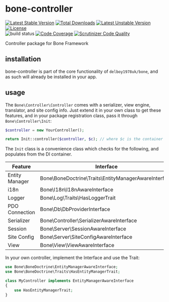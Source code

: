# bone-controller
[![Latest Stable Version](https://poser.pugx.org/delboy1978uk/bone-controller/v/stable)](https://packagist.org/packages/delboy1978uk/bone-controller) [![Total Downloads](https://poser.pugx.org/delboy1978uk/bone/downloads)](https://packagist.org/packages/delboy1978uk/bone) [![Latest Unstable Version](https://poser.pugx.org/delboy1978uk/bone-controller/v/unstable)](https://packagist.org/packages/delboy1978uk/bone-controller) [![License](https://poser.pugx.org/delboy1978uk/bone-controller/license)](https://packagist.org/packages/delboy1978uk/bone-controller)<br />
![build status](https://github.com/delboy1978uk/bone-controller/actions/workflows/master.yml/badge.svg) [![Code Coverage](https://scrutinizer-ci.com/g/delboy1978uk/bone-controller/badges/coverage.png?b=master)](https://scrutinizer-ci.com/g/delboy1978uk/bone-controller/?branch=master) [![Scrutinizer Code Quality](https://scrutinizer-ci.com/g/delboy1978uk/bone-controller/badges/quality-score.png?b=master)](https://scrutinizer-ci.com/g/delboy1978uk/bone-controller/?branch=master)<br />

Controller package for Bone Framework
## installation
bone-controller is part of the core functionality of `delboy1978uk/bone`, and as such will already be installed in your
app.
## usage
The `Bone\Controller\Controller` comes with a serializer, view engine, translator, and site config info. Just extend it in your own
class to get these features, and in your package registration class, pass it through `Bone\Controller\Init`:
```php
$controller = new YourController();

return Init::controller($controller, $c); // where $c is the container
```
The `Init` class is a convenience class which checks for the following, and populates from the DI container.

| Feature        | Interface                                            | Trait                                          |
|----------------|------------------------------------------------------|------------------------------------------------|
| Entity Manager | Bone\BoneDoctrine\Traits\EntityManagerAwareInterface | Bone\BoneDoctrine\Traits\HasEntityManagerTrait |
| i18n           | Bone\I18n\I18nAwareInterface                         | Bone\I18n\Traits\HasTranslatorTrait            |
| Logger         | Bone\Log\Traits\HasLoggerTrait                       | Bone\Log\Traits\HasLoggerTrait                 |
| PDO Connection | Bone\Db\DbProviderInterface                          | Bone\Db\HasDbTrait                             |
| Serializer     | Bone\Controller\SerializerAwareInterface             | Bone\Controller\Traits\HasSerializer           |
| Session        | Bone\Server\SessionAwareInterface                    | Bone\Server\Traits\HasSessionTrait             |
| Site Config    | Bone\Server\SiteConfigAwareInterface                 | Bone\Server\Traits\HasSiteConfigTrait          |
| View           | Bone\View\ViewAwareInterface                         | Bone\View\Traits\HasViewTrait                  |

In your own controller, implement the Interface and use the Trait:
```php
use Bone\BoneDoctrine\EntityManagerAwareInterface;
use Bone\BoneDoctrine\Traits\HasEntityManagerTrait;

class MyController implements EntityManagerAwareInterface
{
    use HasEntityManagerTrait;
}
```
